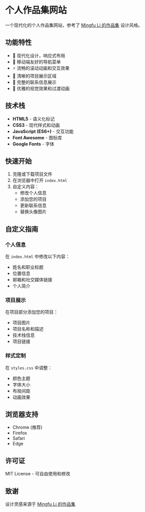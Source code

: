 # 个人作品集网站

一个现代化的个人作品集网站，参考了 [Mingfu Li 的作品集](https://mingfuli.github.io/) 设计风格。

## 功能特性

- 🎨 现代化设计，响应式布局
- 📱 移动端友好的导航菜单
- ⚡ 流畅的滚动动画和交互效果
- 🎯 清晰的项目展示区域
- 📧 完整的联系信息展示
- 🌟 优雅的视觉效果和过渡动画

## 技术栈

- **HTML5** - 语义化标记
- **CSS3** - 现代样式和动画
- **JavaScript (ES6+)** - 交互功能
- **Font Awesome** - 图标库
- **Google Fonts** - 字体

## 快速开始

1. 克隆或下载项目文件
2. 在浏览器中打开 `index.html`
3. 自定义内容：
   - 修改个人信息
   - 添加您的项目
   - 更新联系信息
   - 替换头像图片

## 自定义指南

### 个人信息
在 `index.html` 中修改以下内容：
- 姓名和职业标题
- 位置信息
- 邮箱和社交媒体链接
- 个人简介

### 项目展示
在项目部分添加您的项目：
- 项目图片
- 项目名称和描述
- 技术栈信息
- 项目链接

### 样式定制
在 `styles.css` 中调整：
- 颜色主题
- 字体大小
- 布局间距
- 动画效果

## 浏览器支持

- Chrome (推荐)
- Firefox
- Safari
- Edge

## 许可证

MIT License - 可自由使用和修改

## 致谢

设计灵感来源于 [Mingfu Li 的作品集](https://mingfuli.github.io/)